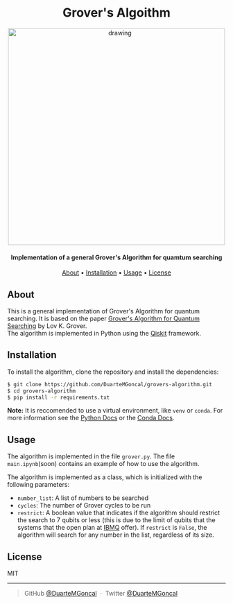 <h1 align="center">
  Grover's Algoithm
</h1>

<div align='center'>
<img src="https://static.wikia.nocookie.net/muppet/images/e/e9/Grover2.jpg/revision/latest?cb=20190610143055" alt="drawing" width="500"/>
</div>
<h4 align="center">Implementation of a general Grover's Algorithm for quamtum searching</h4>

<p align="center">
  <a href="#about">About</a> •
  <a href="#installation">Installation</a> •
  <a href="#usage">Usage</a> •
  <a href="#license">License</a>
</p>

## About

This is a general implementation of Grover's Algorithm for quantum searching. It is based on the paper [Grover's Algorithm for Quantum Searching](https://arxiv.org/pdf/quant-ph/9605043.pdf) by Lov K. Grover. \
The algorithm is implemented in Python using the [Qiskit](https://qiskit.org/) framework.


## Installation

To install the algorithm, clone the repository and install the dependencies:
  
  ```bash
  $ git clone https://github.com/DuarteMGoncal/grovers-algorithm.git
  $ cd grovers-algorithm
  $ pip install -r requirements.txt
  ```
  **Note:** It is reccomended to use a virtual environment, like `venv` or `conda`. For more information see the [Python Docs](https://docs.python.org/3/library/venv.html) or the [Conda Docs](https://docs.conda.io/projects/conda/en/latest/user-guide/tasks/manage-environments.html).


## Usage

The algorithm is implemented in the file `grover.py`. The file `main.ipynb`(soon) contains an example of how to use the algorithm.

The algorithm is implemented as a class, which is initialized with the following parameters:

- `number_list`: A list of numbers to be searched
- `cycles`: The number of Grover cycles to be run
- `restrict`: A boolean value that indicates if the algorithm should restrict the search to 7 qubits or less (this is due to the limit of qubits that the systems that the open plan at [IBMQ](https://quantum-computing.ibm.com/) offer). If `restrict` is `False`, the algorithm will search for any number in the list, regardless of its size.


## License

MIT

---

> GitHub [@DuarteMGoncal](https://github.com/DuarteMGoncal) &nbsp;&middot;&nbsp;
> Twitter [@DuarteMGoncal](https://twitter.com/DuarteMGoncal)

